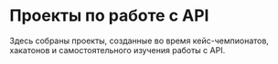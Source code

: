 # Проекты по работе с API
Здесь собраны проекты, созданные во время кейс-чемпионатов, хакатонов и самостоятельного изучения работы с API.
